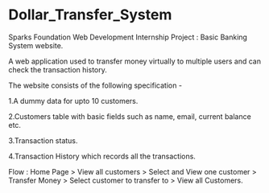 # Dollar_Transfer_System
Sparks Foundation Web Development Internship Project : Basic Banking System website.

A web application used to transfer money virtually to multiple users and can check the transaction history.

The website consists of the following specification -

1.A dummy data for upto 10 customers.

2.Customers table with basic fields such as name, email, current balance etc.

3.Transaction status.

4.Transaction History which records all the transactions.

Flow : Home Page > View all customers > Select and View one customer > Transfer Money > Select customer to transfer to > View all Customers.
